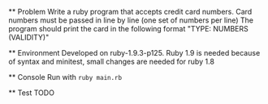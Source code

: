 ** Problem
Write a ruby program that accepts credit card numbers. Card numbers must be passed in line by line (one set of numbers per line)
The program should print the card in the following format "TYPE: NUMBERS (VALIDITY)"

** Environment
Developed on ruby-1.9.3-p125. Ruby 1.9 is needed because of syntax and minitest, small changes are needed for ruby 1.8

** Console
Run with `ruby main.rb`


** Test
TODO